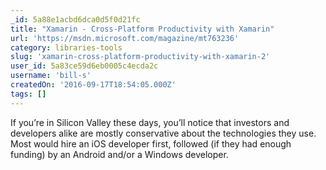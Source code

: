 ```yaml
---
_id: 5a88e1acbd6dca0d5f0d21fc
title: "Xamarin - Cross-Platform Productivity with Xamarin"
url: 'https://msdn.microsoft.com/magazine/mt763236'
category: libraries-tools
slug: 'xamarin-cross-platform-productivity-with-xamarin-2'
user_id: 5a83ce59d6eb0005c4ecda2c
username: 'bill-s'
createdOn: '2016-09-17T18:54:05.000Z'
tags: []
---
```


If you’re in Silicon Valley these days, you’ll notice that investors and developers alike are mostly conservative about the technologies they use. Most would hire an iOS developer first, followed (if they had enough funding) by an Android and/or a Windows developer.
